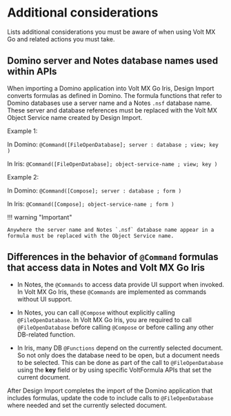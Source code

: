 # Additional considerations

Lists additional considerations you must be aware of when using Volt MX Go and related actions you must take.

## Domino server and Notes database names used within APIs

When importing a Domino application into Volt MX Go Iris, Design Import converts formulas as defined in Domino. The formula functions that refer to Domino databases use a server name and a Notes `.nsf` database name. These server and database references must be replaced with the Volt MX Object Service name created by Design Import.

Example 1:

In Domino: `@Command([FileOpenDatabase]; server : database ; view; key )`

In Iris: `@Command([FileOpenDatabase]; object-service-name ; view; key )`

Example 2:

In Domino: `@Command([Compose]; server : database ; form )`

In Iris: `@Command([Compose]; object-service-name ; form )`

!!! warning "Important"

    Anywhere the server name and Notes `.nsf` database name appear in a formula must be replaced with the Object Service name.

## Differences in the behavior of `@Command` formulas that access data in Notes and Volt MX Go Iris

- In Notes, the `@Commands` to access data provide UI support when invoked. In Volt MX Go Iris, these `@Commands` are implemented as commands without UI support.

- In Notes, you can call `@Compose` without explicitly calling `@FileOpenDatabase`. In Volt MX Go Iris, you are required to call `@FileOpenDatabase` before calling `@Compose` or before calling any other DB-related function.

- In Iris, many DB `@Functions` depend on the currently selected document. So not only does the database need to be open, but a document needs to be selected. This can be done as part of the call to `@FileOpenDatabase` using the **key** field or by using specific VoltFormula APIs that set the current document.

After Design Import completes the import of the Domino application that includes formulas, update the code to include calls to `@FileOpenDatabase` where needed and set the currently selected document.
